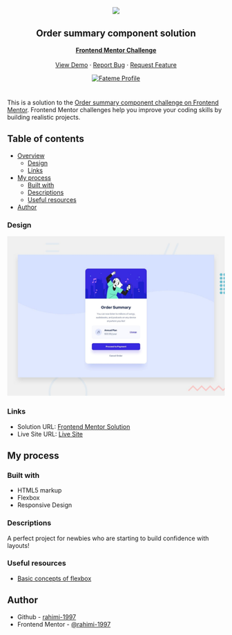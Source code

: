 <div align="center">
    <img src="https://www.frontendmentor.io/static/images/logo-mobile.svg"  width="80">
    <h2 align="center">Order summary component solution</h2>
    <p align="center">
        <a href="https://www.frontendmentor.io"><strong>Frontend Mentor Challenge</strong></a>
        <br />
        <br />
        <a href="https://rahimi-1997.github.io/Order-summary-component/">View Demo</a>
        ·
        <a href="https://github.com/rahimi-1997/Order-summary-component/issues" target="_blank">Report Bug</a>
        ·
        <a href="https://github.com/rahimi-1997/Order-summary-component/issues" target="_blank">Request Feature</a>
    </p>
</div>
<div align="center">
  <!-- Profile -->
  <a href="https://www.frontendmentor.io/profile/rahimi-1997">
    <img src="https://img.shields.io/badge/Profile-Fateme%20Rahimi-07043B?style=for-the-badge&logo=frontendmentor" alt="Fateme Profile">
  </a>

</div>

#

This is a solution to the [Order summary component challenge on Frontend Mentor](https://www.frontendmentor.io/challenges/order-summary-component-QlPmajDUj). Frontend Mentor challenges help you improve your coding skills by building realistic projects.

## Table of contents

- [Overview](#overview)
  - [Design](#design)
  - [Links](#links)
- [My process](#my-process)
  - [Built with](#built-with)
  - [Descriptions](#descriptions)
  - [Useful resources](#useful-resources)
- [Author](#author)

### Design

![](./design/desktop-preview.jpg)

### Links

- Solution URL: [Frontend Mentor Solution](https://www.frontendmentor.io/solutions/order-summary-component-KqV9oiQeEH)
- Live Site URL: [Live Site](https://rahimi-1997.github.io/Order-summary-component/)

## My process

### Built with

- HTML5 markup
- Flexbox
- Responsive Design

### Descriptions

A perfect project for newbies who are starting to build confidence with layouts!

### Useful resources

- [Basic concepts of flexbox](https://developer.mozilla.org/en-US/docs/Web/CSS/CSS_flexible_box_layout/Basic_concepts_of_flexbox)

## Author

- Github - [rahimi-1997](https://github.com/rahimi-1997)
- Frontend Mentor - [@rahimi-1997](https://www.frontendmentor.io/profile/rahimi-1997)
